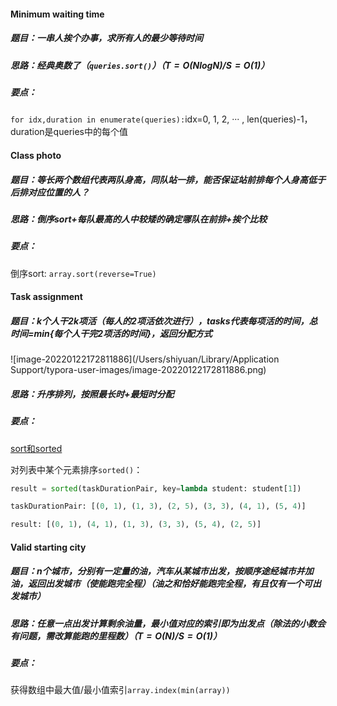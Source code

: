 #### Minimum waiting time

##### 题目：一串人挨个办事，求所有人的最少等待时间

##### 思路：经典奥数了（`queries.sort()`）（$T=O(NlogN)/S=O(1)$）

##### 要点：

`for idx,duration in enumerate(queries):`idx=0, 1, 2, ··· , len(queries)-1，duration是queries中的每个值

#### Class photo

##### 题目：等长两个数组代表两队身高，同队站一排，能否保证站前排每个人身高低于后排对应位置的人？

##### 思路：倒序sort+每队最高的人中较矮的确定哪队在前排+挨个比较

##### 要点：

倒序sort: `array.sort(reverse=True)`

#### Task assignment

##### 题目：k个人干2k项活（每人的2项活依次进行），tasks代表每项活的时间，总时间=min{每个人干完2项活的时间}，返回分配方式

![image-20220122172811886](/Users/shiyuan/Library/Application Support/typora-user-images/image-20220122172811886.png)

##### 思路：升序排列，按照最长时+最短时分配

##### 要点：

[sort和sorted](https://blog.csdn.net/qq_24076135/article/details/78550898)

对列表中某个元素排序`sorted()`：

```python
result = sorted(taskDurationPair, key=lambda student: student[1])

taskDurationPair: [(0, 1), (1, 3), (2, 5), (3, 3), (4, 1), (5, 4)]

result: [(0, 1), (4, 1), (1, 3), (3, 3), (5, 4), (2, 5)]
```

#### Valid starting city

##### 题目：n个城市，分别有一定量的油，汽车从某城市出发，按顺序途经城市并加油，返回出发城市（使能跑完全程）（油之和恰好能跑完全程，有且仅有一个可出发城市）

##### 思路：任意一点出发计算剩余油量，最小值对应的索引即为出发点（除法的小数会有问题，需改算能跑的里程数）（$T=O(N)/S=O(1)$）

##### 要点：

获得数组中最大值/最小值索引`array.index(min(array))`


